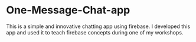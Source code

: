 # One-Message-Chat-app

This is a simple and innovative chatting app using firebase. I developed this app and used it to teach firebase concepts during one of my workshops. 
